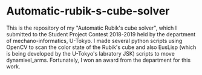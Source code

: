 # Automatic-rubik-s-cube-solver
This is the repository of my "Automatic Rubik's cube solver", which I submitted to the Student Project Contest 2018-2019 held by the department of mechano-informatics, U-Tokyo. I made several python scripts using OpenCV to scan the color state of the Rubik's cube and also EusLisp (which is being developed by the U-Tokyo's labratory JSK) scripts to move dynamixel_arms. Fortunately, I won an award from the department for this work.

